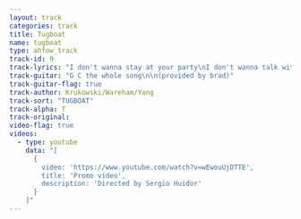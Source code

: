 ```yaml
---
layout: track
categories: track
title: Tugboat
name: tugboat
type: ahfow_track
track-id: 9
track-lyrics: "I don't wanna stay at your party\nI don't wanna talk with your friends\nI don't wanna vote for your president\nI just wanna be your tugboat captain\n\nThere's a place I'd like to be\nThere's a place I'd like to be\nThere's a place I'd like to be\nThere's a place I'd be happy\nThere's a place I'd like to be\nThere's a place I'd like to be\nThere's a place I'd like to be\nThere's a place I'd be happy"
track-guitar: "G C the whole song\n\n(provided by brad)"
track-guitar-flag: true
track-author: Krukowski/Wareham/Yang
track-sort: "TUGBOAT"
track-alpha: T
track-original: 
video-flag: true
videos:
  - type: youtube
    data: "[
      { 
        video: 'https://www.youtube.com/watch?v=wEwouUjDTTE',
        title: 'Promo video',
        description: 'Directed by Sergio Huidor'
      }
    ]"
---
```

